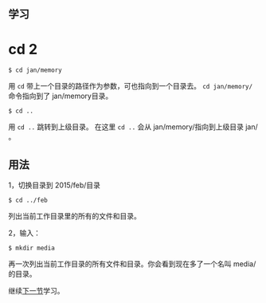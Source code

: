 学习
---

# **cd 2**

```
$ cd jan/memory
```
用 ``cd`` 带上一个目录的路径作为参数，可也指向到一个目录去。 ``cd jan/memory/`` 命令指向到了 jan/memory目录。

```
$ cd ..
```
用  ``cd ..`` 跳转到上级目录。 在这里  ``cd ..``  会从 jan/memory/指向到上级目录 jan/ 。 


用法
---

  1，切换目录到 2015/feb/目录

  ```
  $ cd ../feb
  ```

  列出当前工作目录里的所有的文件和目录。

  2，输入：
  ```
  $ mkdir media
  ```

  再一次列出当前工作目录的所有文件和目录。你会看到现在多了一个名叫 media/的目录。

  继续[下一节](mkdir.md '学习 mkdir ')学习。 